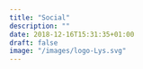 ```yaml
---
title: "Social"
description: ""
date: 2018-12-16T15:31:35+01:00
draft: false
image: "/images/logo-Lys.svg"
---
```

